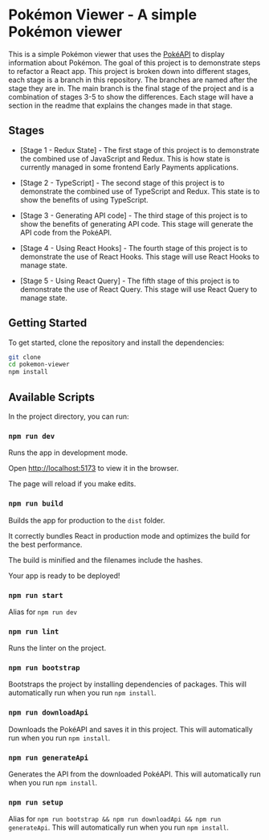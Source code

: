 # Pokémon Viewer - A simple Pokémon viewer

This is a simple Pokémon viewer that uses the [PokéAPI](https://pokeapi.co/) to display information about Pokémon.
The goal of this project is to demonstrate steps to refactor a React app.
This project is broken down into different stages, each stage is a branch in this repository. The branches are named after the stage they are in. The main branch is the final stage of the project and is a combination of stages 3-5 to show the differences. Each stage will have a section in the readme that explains the changes made in that stage.

## Stages

- [Stage 1 - Redux State] - The first stage of this project is to demonstrate the combined use of JavaScript and Redux.
  This is how state is currently managed in some frontend Early Payments applications.

- [Stage 2 - TypeScript] - The second stage of this project is to demonstrate the combined use of TypeScript and Redux.
  This state is to show the benefits of using TypeScript.

- [Stage 3 - Generating API code] - The third stage of this project is to show the benefits of generating API code.
  This stage will generate the API code from the PokéAPI.

- [Stage 4 - Using React Hooks] - The fourth stage of this project is to demonstrate the use of React Hooks.
  This stage will use React Hooks to manage state.

- [Stage 5 - Using React Query] - The fifth stage of this project is to demonstrate the use of React Query.
  This stage will use React Query to manage state.

## Getting Started

To get started, clone the repository and install the dependencies:

```bash
git clone
cd pokemon-viewer
npm install
```

## Available Scripts

In the project directory, you can run:

### `npm run dev`

Runs the app in development mode.

Open [http://localhost:5173](http://localhost:5173) to view it in the browser.

The page will reload if you make edits.

### `npm run build`

Builds the app for production to the `dist` folder.

It correctly bundles React in production mode and optimizes the build for the best performance.

The build is minified and the filenames include the hashes.

Your app is ready to be deployed!

### `npm run start`

Alias for `npm run dev`

### `npm run lint`

Runs the linter on the project.

### `npm run bootstrap`

Bootstraps the project by installing dependencies of packages. This will automatically run when you run `npm install`.

### `npm run downloadApi`

Downloads the PokéAPI and saves it in this project. This will automatically run when you run `npm install`.

### `npm run generateApi`

Generates the API from the downloaded PokéAPI. This will automatically run when you run `npm install`.

### `npm run setup`

Alias for `npm run bootstrap && npm run downloadApi && npm run generateApi`. This will automatically run when you run `npm install`.